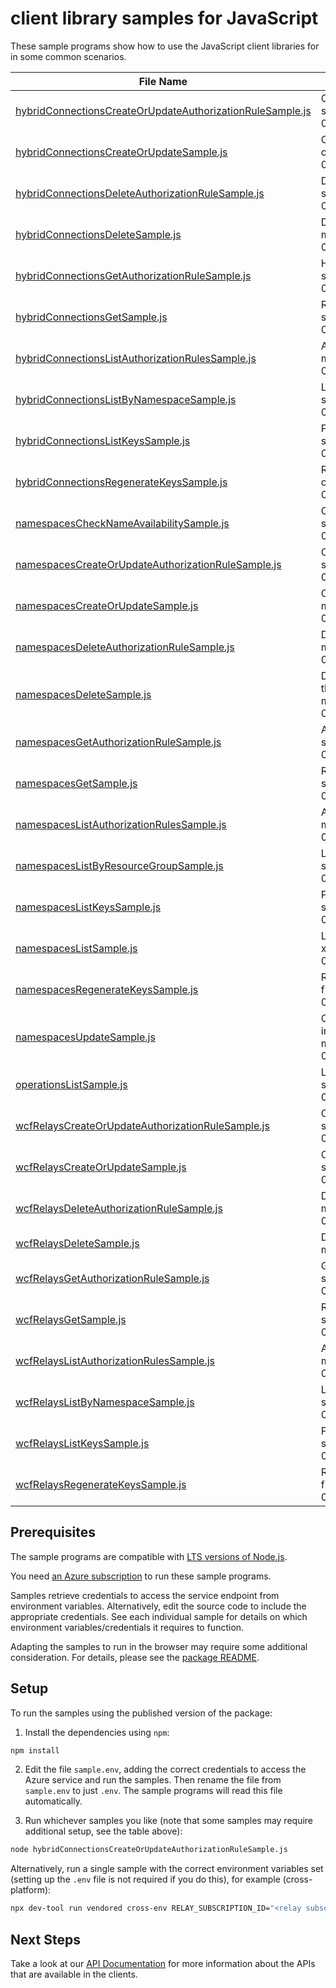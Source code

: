 # client library samples for JavaScript

These sample programs show how to use the JavaScript client libraries for in some common scenarios.

| **File Name**                                                                                                       | **Description**                                                                                                                                                                                                                                                       |
| ------------------------------------------------------------------------------------------------------------------- | --------------------------------------------------------------------------------------------------------------------------------------------------------------------------------------------------------------------------------------------------------------------- |
| [hybridConnectionsCreateOrUpdateAuthorizationRuleSample.js][hybridconnectionscreateorupdateauthorizationrulesample] | Creates or updates an authorization rule for a hybrid connection. x-ms-original-file: specification/relay/resource-manager/Microsoft.Relay/stable/2017-04-01/examples/HybridConnection/RelayHybridConnectionAuthorizationRuleCreate.json                              |
| [hybridConnectionsCreateOrUpdateSample.js][hybridconnectionscreateorupdatesample]                                   | Creates or updates a service hybrid connection. This operation is idempotent. x-ms-original-file: specification/relay/resource-manager/Microsoft.Relay/stable/2017-04-01/examples/HybridConnection/RelayHybridConnectionCreate.json                                   |
| [hybridConnectionsDeleteAuthorizationRuleSample.js][hybridconnectionsdeleteauthorizationrulesample]                 | Deletes a hybrid connection authorization rule. x-ms-original-file: specification/relay/resource-manager/Microsoft.Relay/stable/2017-04-01/examples/HybridConnection/RelayHybridConnectionAutorizationRuleDelete.json                                                 |
| [hybridConnectionsDeleteSample.js][hybridconnectionsdeletesample]                                                   | Deletes a hybrid connection. x-ms-original-file: specification/relay/resource-manager/Microsoft.Relay/stable/2017-04-01/examples/HybridConnection/RelayHybridconnectionDelete.json                                                                                    |
| [hybridConnectionsGetAuthorizationRuleSample.js][hybridconnectionsgetauthorizationrulesample]                       | Hybrid connection authorization rule for a hybrid connection by name. x-ms-original-file: specification/relay/resource-manager/Microsoft.Relay/stable/2017-04-01/examples/HybridConnection/RelayHybridConnectionAutorizationRuleGet.json                              |
| [hybridConnectionsGetSample.js][hybridconnectionsgetsample]                                                         | Returns the description for the specified hybrid connection. x-ms-original-file: specification/relay/resource-manager/Microsoft.Relay/stable/2017-04-01/examples/HybridConnection/RelayHybridConnectionGet.json                                                       |
| [hybridConnectionsListAuthorizationRulesSample.js][hybridconnectionslistauthorizationrulessample]                   | Authorization rules for a hybrid connection. x-ms-original-file: specification/relay/resource-manager/Microsoft.Relay/stable/2017-04-01/examples/HybridConnection/RelayHybridConnectionAutorizationRuleListAll.json                                                   |
| [hybridConnectionsListByNamespaceSample.js][hybridconnectionslistbynamespacesample]                                 | Lists the hybrid connection within the namespace. x-ms-original-file: specification/relay/resource-manager/Microsoft.Relay/stable/2017-04-01/examples/HybridConnection/RelayHybridConnectionListAll.json                                                              |
| [hybridConnectionsListKeysSample.js][hybridconnectionslistkeyssample]                                               | Primary and secondary connection strings to the hybrid connection. x-ms-original-file: specification/relay/resource-manager/Microsoft.Relay/stable/2017-04-01/examples/HybridConnection/RelayHybridConnectionAuthorizationRuleListKey.json                            |
| [hybridConnectionsRegenerateKeysSample.js][hybridconnectionsregeneratekeyssample]                                   | Regenerates the primary or secondary connection strings to the hybrid connection. x-ms-original-file: specification/relay/resource-manager/Microsoft.Relay/stable/2017-04-01/examples/HybridConnection/RelayHybridConnectionAuthorizationRuleRegenrateKey.json        |
| [namespacesCheckNameAvailabilitySample.js][namespaceschecknameavailabilitysample]                                   | Check the specified namespace name availability. x-ms-original-file: specification/relay/resource-manager/Microsoft.Relay/stable/2017-04-01/examples/NameSpaces/RelayNameSpaceCheckNameAvailability.json                                                              |
| [namespacesCreateOrUpdateAuthorizationRuleSample.js][namespacescreateorupdateauthorizationrulesample]               | Creates or updates an authorization rule for a namespace. x-ms-original-file: specification/relay/resource-manager/Microsoft.Relay/stable/2017-04-01/examples/NameSpaces/RelayNameSpaceAuthorizationRuleCreate.json                                                   |
| [namespacesCreateOrUpdateSample.js][namespacescreateorupdatesample]                                                 | Create Azure Relay namespace. x-ms-original-file: specification/relay/resource-manager/Microsoft.Relay/stable/2017-04-01/examples/NameSpaces/RelayNameSpaceCreate.json                                                                                                |
| [namespacesDeleteAuthorizationRuleSample.js][namespacesdeleteauthorizationrulesample]                               | Deletes a namespace authorization rule. x-ms-original-file: specification/relay/resource-manager/Microsoft.Relay/stable/2017-04-01/examples/NameSpaces/RelayNameSpaceAutorizationRuleDelete.json                                                                      |
| [namespacesDeleteSample.js][namespacesdeletesample]                                                                 | Deletes an existing namespace. This operation also removes all associated resources under the namespace. x-ms-original-file: specification/relay/resource-manager/Microsoft.Relay/stable/2017-04-01/examples/NameSpaces/RelayNameSpaceDelete.json                     |
| [namespacesGetAuthorizationRuleSample.js][namespacesgetauthorizationrulesample]                                     | Authorization rule for a namespace by name. x-ms-original-file: specification/relay/resource-manager/Microsoft.Relay/stable/2017-04-01/examples/NameSpaces/RelayNameSpaceAutorizationRuleGet.json                                                                     |
| [namespacesGetSample.js][namespacesgetsample]                                                                       | Returns the description for the specified namespace. x-ms-original-file: specification/relay/resource-manager/Microsoft.Relay/stable/2017-04-01/examples/NameSpaces/RelayNameSpaceGet.json                                                                            |
| [namespacesListAuthorizationRulesSample.js][namespaceslistauthorizationrulessample]                                 | Authorization rules for a namespace. x-ms-original-file: specification/relay/resource-manager/Microsoft.Relay/stable/2017-04-01/examples/NameSpaces/RelayNameSpaceAutorizationRuleListAll.json                                                                        |
| [namespacesListByResourceGroupSample.js][namespaceslistbyresourcegroupsample]                                       | Lists all the available namespaces within the ResourceGroup. x-ms-original-file: specification/relay/resource-manager/Microsoft.Relay/stable/2017-04-01/examples/NameSpaces/RelayNameSpaceListByResourceGroup.json                                                    |
| [namespacesListKeysSample.js][namespaceslistkeyssample]                                                             | Primary and secondary connection strings to the namespace. x-ms-original-file: specification/relay/resource-manager/Microsoft.Relay/stable/2017-04-01/examples/NameSpaces/RelayNameSpaceAuthorizationRuleListKey.json                                                 |
| [namespacesListSample.js][namespaceslistsample]                                                                     | Lists all the available namespaces within the subscription regardless of the resourceGroups. x-ms-original-file: specification/relay/resource-manager/Microsoft.Relay/stable/2017-04-01/examples/NameSpaces/RelayNameSpaceListBySubscription.json                     |
| [namespacesRegenerateKeysSample.js][namespacesregeneratekeyssample]                                                 | Regenerates the primary or secondary connection strings to the namespace. x-ms-original-file: specification/relay/resource-manager/Microsoft.Relay/stable/2017-04-01/examples/NameSpaces/RelayNameSpaceAuthorizationRuleRegenrateKey.json                             |
| [namespacesUpdateSample.js][namespacesupdatesample]                                                                 | Creates or updates a namespace. Once created, this namespace's resource manifest is immutable. This operation is idempotent. x-ms-original-file: specification/relay/resource-manager/Microsoft.Relay/stable/2017-04-01/examples/NameSpaces/RelayNameSpaceUpdate.json |
| [operationsListSample.js][operationslistsample]                                                                     | Lists all available Relay REST API operations. x-ms-original-file: specification/relay/resource-manager/Microsoft.Relay/stable/2017-04-01/examples/RelayOperations_List.json                                                                                          |
| [wcfRelaysCreateOrUpdateAuthorizationRuleSample.js][wcfrelayscreateorupdateauthorizationrulesample]                 | Creates or updates an authorization rule for a WCF relay. x-ms-original-file: specification/relay/resource-manager/Microsoft.Relay/stable/2017-04-01/examples/Relay/RelayAuthorizationRuleCreate.json                                                                 |
| [wcfRelaysCreateOrUpdateSample.js][wcfrelayscreateorupdatesample]                                                   | Creates or updates a WCF relay. This operation is idempotent. x-ms-original-file: specification/relay/resource-manager/Microsoft.Relay/stable/2017-04-01/examples/Relay/RelayCreate.json                                                                              |
| [wcfRelaysDeleteAuthorizationRuleSample.js][wcfrelaysdeleteauthorizationrulesample]                                 | Deletes a WCF relay authorization rule. x-ms-original-file: specification/relay/resource-manager/Microsoft.Relay/stable/2017-04-01/examples/Relay/RelayAutorizationRuleDelete.json                                                                                    |
| [wcfRelaysDeleteSample.js][wcfrelaysdeletesample]                                                                   | Deletes a WCF relay. x-ms-original-file: specification/relay/resource-manager/Microsoft.Relay/stable/2017-04-01/examples/Relay/RelayDelete.json                                                                                                                       |
| [wcfRelaysGetAuthorizationRuleSample.js][wcfrelaysgetauthorizationrulesample]                                       | Get authorizationRule for a WCF relay by name. x-ms-original-file: specification/relay/resource-manager/Microsoft.Relay/stable/2017-04-01/examples/Relay/RelayAutorizationRuleGet.json                                                                                |
| [wcfRelaysGetSample.js][wcfrelaysgetsample]                                                                         | Returns the description for the specified WCF relay. x-ms-original-file: specification/relay/resource-manager/Microsoft.Relay/stable/2017-04-01/examples/Relay/RelayGet.json                                                                                          |
| [wcfRelaysListAuthorizationRulesSample.js][wcfrelayslistauthorizationrulessample]                                   | Authorization rules for a WCF relay. x-ms-original-file: specification/relay/resource-manager/Microsoft.Relay/stable/2017-04-01/examples/Relay/RelayAutorizationRuleListAll.json                                                                                      |
| [wcfRelaysListByNamespaceSample.js][wcfrelayslistbynamespacesample]                                                 | Lists the WCF relays within the namespace. x-ms-original-file: specification/relay/resource-manager/Microsoft.Relay/stable/2017-04-01/examples/Relay/RelayListAll.json                                                                                                |
| [wcfRelaysListKeysSample.js][wcfrelayslistkeyssample]                                                               | Primary and secondary connection strings to the WCF relay. x-ms-original-file: specification/relay/resource-manager/Microsoft.Relay/stable/2017-04-01/examples/Relay/RelayAuthorizationRuleListKey.json                                                               |
| [wcfRelaysRegenerateKeysSample.js][wcfrelaysregeneratekeyssample]                                                   | Regenerates the primary or secondary connection strings to the WCF relay. x-ms-original-file: specification/relay/resource-manager/Microsoft.Relay/stable/2017-04-01/examples/Relay/RelayAuthorizationRuleRegenrateKey.json                                           |

## Prerequisites

The sample programs are compatible with [LTS versions of Node.js](https://github.com/nodejs/release#release-schedule).

You need [an Azure subscription][freesub] to run these sample programs.

Samples retrieve credentials to access the service endpoint from environment variables. Alternatively, edit the source code to include the appropriate credentials. See each individual sample for details on which environment variables/credentials it requires to function.

Adapting the samples to run in the browser may require some additional consideration. For details, please see the [package README][package].

## Setup

To run the samples using the published version of the package:

1. Install the dependencies using `npm`:

```bash
npm install
```

2. Edit the file `sample.env`, adding the correct credentials to access the Azure service and run the samples. Then rename the file from `sample.env` to just `.env`. The sample programs will read this file automatically.

3. Run whichever samples you like (note that some samples may require additional setup, see the table above):

```bash
node hybridConnectionsCreateOrUpdateAuthorizationRuleSample.js
```

Alternatively, run a single sample with the correct environment variables set (setting up the `.env` file is not required if you do this), for example (cross-platform):

```bash
npx dev-tool run vendored cross-env RELAY_SUBSCRIPTION_ID="<relay subscription id>" RELAY_RESOURCE_GROUP="<relay resource group>" node hybridConnectionsCreateOrUpdateAuthorizationRuleSample.js
```

## Next Steps

Take a look at our [API Documentation][apiref] for more information about the APIs that are available in the clients.

[hybridconnectionscreateorupdateauthorizationrulesample]: https://github.com/Azure/azure-sdk-for-js/blob/main/sdk/relay/arm-relay/samples/v3/javascript/hybridConnectionsCreateOrUpdateAuthorizationRuleSample.js
[hybridconnectionscreateorupdatesample]: https://github.com/Azure/azure-sdk-for-js/blob/main/sdk/relay/arm-relay/samples/v3/javascript/hybridConnectionsCreateOrUpdateSample.js
[hybridconnectionsdeleteauthorizationrulesample]: https://github.com/Azure/azure-sdk-for-js/blob/main/sdk/relay/arm-relay/samples/v3/javascript/hybridConnectionsDeleteAuthorizationRuleSample.js
[hybridconnectionsdeletesample]: https://github.com/Azure/azure-sdk-for-js/blob/main/sdk/relay/arm-relay/samples/v3/javascript/hybridConnectionsDeleteSample.js
[hybridconnectionsgetauthorizationrulesample]: https://github.com/Azure/azure-sdk-for-js/blob/main/sdk/relay/arm-relay/samples/v3/javascript/hybridConnectionsGetAuthorizationRuleSample.js
[hybridconnectionsgetsample]: https://github.com/Azure/azure-sdk-for-js/blob/main/sdk/relay/arm-relay/samples/v3/javascript/hybridConnectionsGetSample.js
[hybridconnectionslistauthorizationrulessample]: https://github.com/Azure/azure-sdk-for-js/blob/main/sdk/relay/arm-relay/samples/v3/javascript/hybridConnectionsListAuthorizationRulesSample.js
[hybridconnectionslistbynamespacesample]: https://github.com/Azure/azure-sdk-for-js/blob/main/sdk/relay/arm-relay/samples/v3/javascript/hybridConnectionsListByNamespaceSample.js
[hybridconnectionslistkeyssample]: https://github.com/Azure/azure-sdk-for-js/blob/main/sdk/relay/arm-relay/samples/v3/javascript/hybridConnectionsListKeysSample.js
[hybridconnectionsregeneratekeyssample]: https://github.com/Azure/azure-sdk-for-js/blob/main/sdk/relay/arm-relay/samples/v3/javascript/hybridConnectionsRegenerateKeysSample.js
[namespaceschecknameavailabilitysample]: https://github.com/Azure/azure-sdk-for-js/blob/main/sdk/relay/arm-relay/samples/v3/javascript/namespacesCheckNameAvailabilitySample.js
[namespacescreateorupdateauthorizationrulesample]: https://github.com/Azure/azure-sdk-for-js/blob/main/sdk/relay/arm-relay/samples/v3/javascript/namespacesCreateOrUpdateAuthorizationRuleSample.js
[namespacescreateorupdatesample]: https://github.com/Azure/azure-sdk-for-js/blob/main/sdk/relay/arm-relay/samples/v3/javascript/namespacesCreateOrUpdateSample.js
[namespacesdeleteauthorizationrulesample]: https://github.com/Azure/azure-sdk-for-js/blob/main/sdk/relay/arm-relay/samples/v3/javascript/namespacesDeleteAuthorizationRuleSample.js
[namespacesdeletesample]: https://github.com/Azure/azure-sdk-for-js/blob/main/sdk/relay/arm-relay/samples/v3/javascript/namespacesDeleteSample.js
[namespacesgetauthorizationrulesample]: https://github.com/Azure/azure-sdk-for-js/blob/main/sdk/relay/arm-relay/samples/v3/javascript/namespacesGetAuthorizationRuleSample.js
[namespacesgetsample]: https://github.com/Azure/azure-sdk-for-js/blob/main/sdk/relay/arm-relay/samples/v3/javascript/namespacesGetSample.js
[namespaceslistauthorizationrulessample]: https://github.com/Azure/azure-sdk-for-js/blob/main/sdk/relay/arm-relay/samples/v3/javascript/namespacesListAuthorizationRulesSample.js
[namespaceslistbyresourcegroupsample]: https://github.com/Azure/azure-sdk-for-js/blob/main/sdk/relay/arm-relay/samples/v3/javascript/namespacesListByResourceGroupSample.js
[namespaceslistkeyssample]: https://github.com/Azure/azure-sdk-for-js/blob/main/sdk/relay/arm-relay/samples/v3/javascript/namespacesListKeysSample.js
[namespaceslistsample]: https://github.com/Azure/azure-sdk-for-js/blob/main/sdk/relay/arm-relay/samples/v3/javascript/namespacesListSample.js
[namespacesregeneratekeyssample]: https://github.com/Azure/azure-sdk-for-js/blob/main/sdk/relay/arm-relay/samples/v3/javascript/namespacesRegenerateKeysSample.js
[namespacesupdatesample]: https://github.com/Azure/azure-sdk-for-js/blob/main/sdk/relay/arm-relay/samples/v3/javascript/namespacesUpdateSample.js
[operationslistsample]: https://github.com/Azure/azure-sdk-for-js/blob/main/sdk/relay/arm-relay/samples/v3/javascript/operationsListSample.js
[wcfrelayscreateorupdateauthorizationrulesample]: https://github.com/Azure/azure-sdk-for-js/blob/main/sdk/relay/arm-relay/samples/v3/javascript/wcfRelaysCreateOrUpdateAuthorizationRuleSample.js
[wcfrelayscreateorupdatesample]: https://github.com/Azure/azure-sdk-for-js/blob/main/sdk/relay/arm-relay/samples/v3/javascript/wcfRelaysCreateOrUpdateSample.js
[wcfrelaysdeleteauthorizationrulesample]: https://github.com/Azure/azure-sdk-for-js/blob/main/sdk/relay/arm-relay/samples/v3/javascript/wcfRelaysDeleteAuthorizationRuleSample.js
[wcfrelaysdeletesample]: https://github.com/Azure/azure-sdk-for-js/blob/main/sdk/relay/arm-relay/samples/v3/javascript/wcfRelaysDeleteSample.js
[wcfrelaysgetauthorizationrulesample]: https://github.com/Azure/azure-sdk-for-js/blob/main/sdk/relay/arm-relay/samples/v3/javascript/wcfRelaysGetAuthorizationRuleSample.js
[wcfrelaysgetsample]: https://github.com/Azure/azure-sdk-for-js/blob/main/sdk/relay/arm-relay/samples/v3/javascript/wcfRelaysGetSample.js
[wcfrelayslistauthorizationrulessample]: https://github.com/Azure/azure-sdk-for-js/blob/main/sdk/relay/arm-relay/samples/v3/javascript/wcfRelaysListAuthorizationRulesSample.js
[wcfrelayslistbynamespacesample]: https://github.com/Azure/azure-sdk-for-js/blob/main/sdk/relay/arm-relay/samples/v3/javascript/wcfRelaysListByNamespaceSample.js
[wcfrelayslistkeyssample]: https://github.com/Azure/azure-sdk-for-js/blob/main/sdk/relay/arm-relay/samples/v3/javascript/wcfRelaysListKeysSample.js
[wcfrelaysregeneratekeyssample]: https://github.com/Azure/azure-sdk-for-js/blob/main/sdk/relay/arm-relay/samples/v3/javascript/wcfRelaysRegenerateKeysSample.js
[apiref]: https://learn.microsoft.com/javascript/api/@azure/arm-relay?view=azure-node-preview
[freesub]: https://azure.microsoft.com/free/
[package]: https://github.com/Azure/azure-sdk-for-js/tree/main/sdk/relay/arm-relay/README.md

